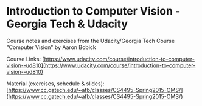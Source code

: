 # Introduction to Computer Vision - Georgia Tech & Udacity

Course notes and exercises from the Udacity/Georgia Tech Course "Computer Vision" by Aaron Bobick

Course Links:
[https://www.udacity.com/course/introduction-to-computer-vision--ud810](https://www.udacity.com/course/introduction-to-computer-vision--ud810)

Material (exercises, schedule & slides):
[https://www.cc.gatech.edu/~afb/classes/CS4495-Spring2015-OMS/](https://www.cc.gatech.edu/~afb/classes/CS4495-Spring2015-OMS/)

